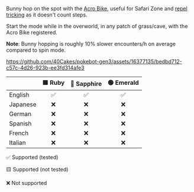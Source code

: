 Bunny hop on the spot with the [Acro Bike](https://bulbapedia.bulbagarden.net/wiki/Acro_Bike), useful for Safari Zone and [repel tricking](https://bulbapedia.bulbagarden.net/wiki/Appendix:Repel_trick) as it doesn't count steps.

Start the mode while in the overworld, in any patch of grass/cave, with the Acro Bike registered.

**Note**: Bunny hopping is roughly 10% slower encounters/h on average compared to spin mode.

https://github.com/40Cakes/pokebot-gen3/assets/16377135/bedbd712-c57c-4d26-923b-ee3fd314afe3

|          | 🟥 Ruby | 🔷 Sapphire | 🟢 Emerald |
|:---------|:----:|:--------:|:-------:|
| English  |  ✅   |    ✅     |    ✅    |
| Japanese |  ❌   |    ❌     |    ❌    |
| German   |  ❌   |    ❌     |    ❌    |
| Spanish  |  ❌   |    ❌     |    ❌    |
| French   |  ❌   |    ❌     |    ❌    |
| Italian  |  ❌   |    ❌     |    ❌    |

✅ Supported (tested)

🟨 Supported (not tested)

❌ Not supported